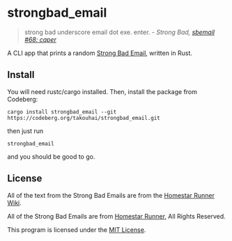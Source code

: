 # strongbad_email

> strong bad underscore email dot exe.
> enter.
> _- Strong Bad, [sbemail #68: caper](https://www.youtube.com/watch?v=HBUP2jAPExU)_

A CLI app that prints a random [Strong Bad Email](https://homestarrunner.com/sbemails), written in Rust.

## Install

You will need rustc/cargo installed. Then, install the package from Codeberg:

```
cargo install strongbad_email --git https://codeberg.org/takouhai/strongbad_email.git
```

then just run

```
strongbad_email
```
and you should be good to go.

## License 

All of the text from the Strong Bad Emails are from the [Homestar Runner Wiki](http://www.hrwiki.org).

All of the Strong Bad Emails are from [Homestar Runner](https://homestarrunner.com), All Rights Reserved.

This program is licensed under the [MIT License](LICENSE).

